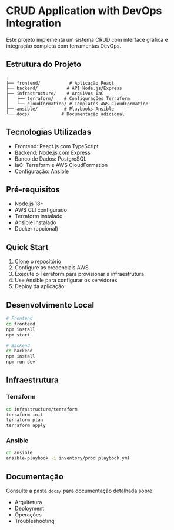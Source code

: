 # CRUD Application with DevOps Integration

Este projeto implementa um sistema CRUD com interface gráfica e integração completa com ferramentas DevOps.

## Estrutura do Projeto

```
.
├── frontend/           # Aplicação React
├── backend/           # API Node.js/Express
├── infrastructure/    # Arquivos IaC
│   ├── terraform/    # Configurações Terraform
│   └── cloudformation/ # Templates AWS CloudFormation
├── ansible/          # Playbooks Ansible
└── docs/            # Documentação adicional
```

## Tecnologias Utilizadas

- Frontend: React.js com TypeScript
- Backend: Node.js com Express
- Banco de Dados: PostgreSQL
- IaC: Terraform e AWS CloudFormation
- Configuração: Ansible

## Pré-requisitos

- Node.js 18+
- AWS CLI configurado
- Terraform instalado
- Ansible instalado
- Docker (opcional)

## Quick Start

1. Clone o repositório
2. Configure as credenciais AWS
3. Execute o Terraform para provisionar a infraestrutura
4. Use Ansible para configurar os servidores
5. Deploy da aplicação

## Desenvolvimento Local

```bash
# Frontend
cd frontend
npm install
npm start

# Backend
cd backend
npm install
npm run dev
```

## Infraestrutura

### Terraform

```bash
cd infrastructure/terraform
terraform init
terraform plan
terraform apply
```

### Ansible

```bash
cd ansible
ansible-playbook -i inventory/prod playbook.yml
```

## Documentação

Consulte a pasta `docs/` para documentação detalhada sobre:
- Arquitetura
- Deployment
- Operações
- Troubleshooting 